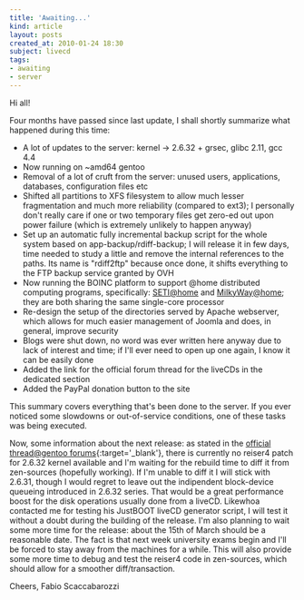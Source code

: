 ```yaml
---
title: 'Awaiting...'
kind: article
layout: posts
created_at: 2010-01-24 18:30
subject: livecd
tags:
- awaiting
- server
---
```

Hi all!

Four months have passed since last update, I shall shortly summarize what happened during this time:

* A lot of updates to the server: kernel -> 2.6.32 + grsec, glibc 2.11, gcc 4.4
* Now running on ~amd64 gentoo
* Removal of a lot of cruft from the server: unused users, applications, databases, configuration files etc
* Shifted all partitions to XFS filesystem to allow much lesser fragmentation and much more reliability (compared to ext3); I personally don't really care if one or two temporary files get zero-ed out upon power failure (which is extremely unlikely to happen anyway)
* Set up an automatic fully incremental backup script for the whole system based on app-backup/rdiff-backup; I will release it in few days, time needed to study a little and remove the internal references to the paths. Its name is "rdiff2ftp" because once done, it shifts everything to the FTP backup service granted by OVH
* Now running the BOINC platform to support @home distributed computing programs, specifically: [SETI@home](SETI@home) and [MilkyWay@home](MilkyWay@home); they are both sharing the same single-core processor
* Re-design the setup of the directories served by Apache webserver, which allows for much easier management of Joomla and does, in general, improve security
* Blogs were shut down, no word was ever written here anyway due to lack of interest and time; if I'll ever need to open up one again, I know it can be easily done
* Added the link for the official forum thread for the liveCDs in the dedicated section
* Added the PayPal donation button to the site

This summary covers everything that's been done to the server. If you ever noticed some slowdowns or out-of-service conditions, one of these tasks was being executed.

Now, some information about the next release: as stated in the [official thread@gentoo forums](http://forums.gentoo.org/viewtopic-t-677993-highlight-.html){:target='_blank'}, there is currently no reiser4 patch for 2.6.32 kernel available and I'm waiting for the rebuild time to diff it from zen-sources (hopefully working). If I'm unable to diff it I will stick with 2.6.31, though I would regret to leave out the indipendent block-device queueing introduced in 2.6.32 series. That would be a great performance boost for the disk operations usually done from a liveCD.
Likewhoa contacted me for testing his JustBOOT liveCD generator script, I will test it without a doubt during the building of the release.
I'm also planning to wait some more time for the release: about the 15th of March should be a reasonable date. The fact is that next week university exams begin and I'll be forced to stay away from the machines for a while. This will also provide some more time to debug and test the reiser4 code in zen-sources, which should allow for a smoother diff/transaction.

Cheers,
Fabio Scaccabarozzi
